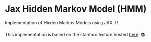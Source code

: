 # Jax Hidden Markov Model (HMM)

Implementation of Hidden Markov Models using JAX. ⛓

This implementation is based on the stanford lecture hosted [here](https://web.stanford.edu/~jurafsky/slp3/A.pdf). 📚
